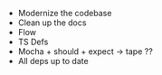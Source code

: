 * Modernize the codebase
* Clean up the docs
* Flow
* TS Defs
* Mocha + should + expect -> tape ??
* All deps up to date
